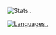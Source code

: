 ![Stats..](https://github-readme-stats.vercel.app/api?username=alikhuseynov&show_icons=true&theme=dracula)

[![Languages..](https://github-readme-stats.vercel.app/api/top-langs/?username=alikhuseynov&layout=compact&theme=dracula)](https://github.com/anuraghazra/github-readme-stats)

